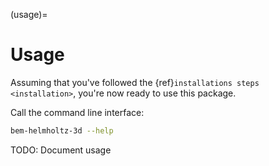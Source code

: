(usage)=

# Usage

Assuming that you've followed the {ref}`installations steps <installation>`, you're now ready to use this package.

Call the command line interface:

```bash
bem-helmholtz-3d --help
```

TODO: Document usage
